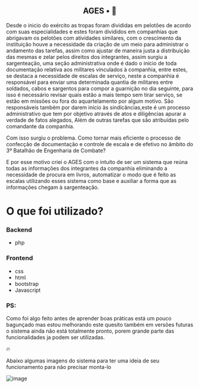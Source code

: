<!-- <p align="center">
</p> -->

<h2 align="center">
  AGES • 🤖
</h2>

Desde o inicio do exército as tropas foram divididas em pelotões de acordo com suas especialidades e estes foram divididos em companhias que abrigavam os pelotões com atividades similares, com o crescimento da instituição houve a necessidade da criação de um meio para administrar o andamento das tarefas, assim como ajustar de maneira justa a distribuição das mesmas e zelar pelos direitos dos integrantes, assim surgiu a sargenteação, uma seção administrativa onde é dado o início de toda documentação relativa aos militares vinculados à companhia, entre estes, se destaca a necessidade de escalas de serviço, neste a companhia é responsável para enviar uma determinada quantia de militares entre soldados, cabos e sargentos para compor a guarnição no dia seguinte, para isso é necessário revisar quais estão a mais tempo sem tirar serviço, se estão em missões ou fora do aquartelamento por algum motivo. São responsáveis também por darem início às sindicâncias,este é um processo administrativo que tem por objetivo através de atos e diligências apurar a verdade de fatos alegados, Além de outras tarefas que são atribuídas pelo comandante da companhia.

Com isso surgiu o problema. Como tornar mais eficiente o processo de confecção de documentação e controle de escala e de efetivo no âmbito do 3º Batalhão de Engenharia de Combate?

E por esse motivo criei o AGES com o intuito de ser um sistema que reúna todas as informações dos integrantes da companhia eliminando a necessidade de procura em livros, automatizar o modo que é feito as escalas utilizando esses sistema como base e auxiliar a forma que as informações chegam à sargenteação.



<!-- <p align="center">
</p> -->

# O que foi utilizado?

### Backend
  - php

### Frontend
  - css
  - html
  - bootstrap
  - Javascript


### PS:

Como foi algo feito antes de aprender boas práticas está um pouco bagunçado mas estou melhorando este quesito também em versões futuras
o sistema ainda não está totalmente pronto, porem grande parte das funcionalidades ja podem ser utilizadas.

🔥

Abaixo algumas imagens do sistema para ter uma ideia de seu funcionamento para não precisar monta-lo


![image](https://user-images.githubusercontent.com/54964204/228043173-8d36a827-83b6-4c33-9e3d-35eb0954571d.png)


